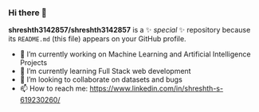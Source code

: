 ### Hi there 👋


**shreshth3142857/shreshth3142857** is a ✨ _special_ ✨ repository because its `README.md` (this file) appears on your GitHub profile.
- 🔭 I’m currently working on Machine Learning and Artificial Intelligence Projects
- 🌱 I’m currently learning Full Stack web development
- 👯 I’m looking to collaborate on datasets and bugs 
- 📫 How to reach me: https://www.linkedin.com/in/shreshth-s-619230260/

  


